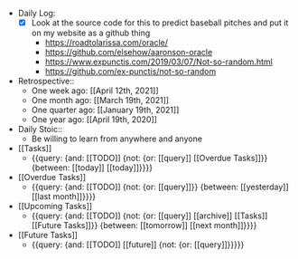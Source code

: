 - Daily Log:
    - [x] Look at the source code for this to predict baseball pitches and put it on my website as a github thing
        - https://roadtolarissa.com/oracle/
        - https://github.com/elsehow/aaronson-oracle
        - https://www.expunctis.com/2019/03/07/Not-so-random.html
        - https://github.com/ex-punctis/not-so-random
- Retrospective::
    - One week ago: [[April 12th, 2021]]
    - One month ago: [[March 19th, 2021]]
    - One quarter ago: [[January 19th, 2021]]
    - One year ago: [[April 19th, 2020]]
- Daily Stoic::
    - Be willing to learn from anywhere and anyone
- [[Tasks]]
    - {{query: {and: [[TODO]] {not: {or: [[query]] [[Overdue Tasks]]}} {between: [[today]] [[today]]}}}}
- [[Overdue Tasks]]
    - {{query: {and: [[TODO]] {not: {or: [[query]]}} {between: [[yesterday]] [[last month]]}}}}
- [[Upcoming Tasks]]
    - {{query: {and: [[TODO]] {not: {or: [[query]] [[archive]] [[Tasks]] [[Future Tasks]]}} {between: [[tomorrow]] [[next month]]}}}}
- [[Future Tasks]]
    - {{query: {and: [[TODO]] [[future]] {not: {or: [[query]]}}}}}
